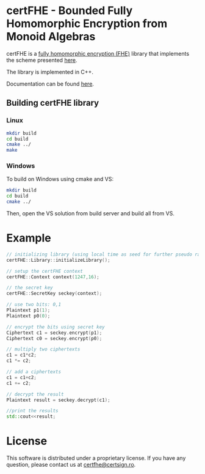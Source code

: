 # certFHE - Bounded Fully Homomorphic Encryption from Monoid Algebras


certFHE is a [fully homomorphic encryption (FHE)](https://en.wikipedia.org/wiki/Homomorphic_encryption) library that implements the scheme presented [here](https://certfhewiki.certsign.ro/wiki/CertSGN).

The library is implemented in C++.

Documentation can be found [here](https://certfhe.gitbook.io/certfhe/).

## Building certFHE library

### Linux 

```bash
mkdir build
cd build
cmake ../
make
```

### Windows 

To build on Windows using cmake and VS:

```bash
mkdir build
cd build
cmake ../
```

Then, open the VS solution from build server and build all from VS.


# Example

```cpp
// initializing library (using local time as seed for further pseudo random generator calls)
certFHE::Library::initializeLibrary();

// setup the certFHE context 
certFHE::Context context(1247,16);

// the secret key
certFHE::SecretKey seckey(context);

// use two bits: 0,1
Plaintext p1(1);
Plaintext p0(0);

// encrypt the bits using secret key 
Ciphertext c1 = seckey.encrypt(p1);
Ciphertext c0 = seckey.encrypt(p0);

// multiply two ciphertexts 
c1 = c1*c2;
c1 *= c2;

// add a ciphertexts
c1 = c1+c2;
c1 += c2;

// decrypt the result
Plaintext result = seckey.decrypt(c1);

//print the results 
std::cout<<result;
```

# License

This software is distributed under a proprietary license. If you have any question, please contact us at certfhe@certsign.ro.